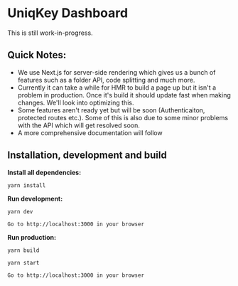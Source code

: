 # UniqKey Dashboard
This is still work-in-progress.

## Quick Notes:
- We use Next.js for server-side rendering which gives us a bunch of features such as a folder API, code splitting and much more.
- Currently it can take a while for HMR to build a page up but it isn't a problem in production. Once it's build it should update fast when making changes. We'll look into optimizing this.
- Some features aren't ready yet but will be soon (Authenticaiton, protected routes etc.). Some of this is also due to some minor problems with the API which will get resolved soon.
- A more comprehensive documentation will follow

## Installation, development and build
**Install all dependencies:**
```
yarn install
```

**Run development:**
```
yarn dev

Go to http://localhost:3000 in your browser
```

**Run production:**
```
yarn build

yarn start

Go to http://localhost:3000 in your browser
```

